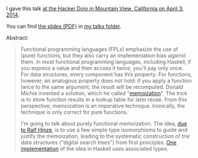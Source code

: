 [*Memo Functions, Polytypically!*]: http://citeseerx.ist.psu.edu/viewdoc/summary?doi=10.1.1.43.3272 "paper by Ralf Hinze"

[MemoTrie]: http://hackage.haskell.org/package/MemoTrie "Haskell library"

I gave this talk [at the Hacker Dojo in Mountain View, California on April 3, 2014](http://www.meetup.com/haskellhackersathackerdojo/events/151894212/).

You can find [the slides (PDF)](http://conal.net/talks/elegant-memoization.pdf) in [my talks folder](http://conal.net/talks/).

Abstract:

 <blockquote>

Functional programming languages (FPLs) emphasize the use of (pure) functions, but they also carry an implementation bias against them.
In most functional programming languages, including Haskell, if you express a value and then access it twice, you'll pay only once.
For data structures, every component has this property.
For functions, however, an analogous property does not hold: if you apply a function twice to the same argument, the result will be recomputed.
Donald Michie invented a solution, which he called "[memoization](https://en.wikipedia.org/wiki/Memoization)".
The trick is to store function results in a lookup table for later reuse.
From this perspective, memoization is an imperative technique.
Ironically, the technique is only correct for pure functions.

I'm going to talk about purely functional memoization.
The idea, [due to Ralf Hinze][*Memo Functions, Polytypically!*], is to use a few simple type isomorphisms to guide and justify the memoization, leading to the systematic construction of *trie* data structures ("digital search trees") from first principles.
[One implementation][MemoTrie] of the idea in Haskell uses associated types.

 </blockquote>
